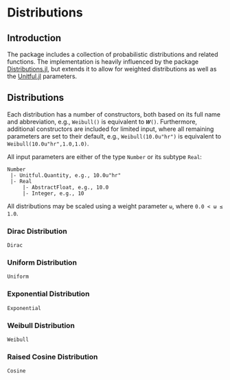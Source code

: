 # Distributions

## Introduction

The package includes a collection of probabilistic distributions and related
functions. The implementation is heavily influenced by the package
[Distributions.jl](https://github.com/JuliaStats/Distributions.jl), but extends
it to allow for weighted distributions as well as the
[Unitful.jl](https://github.com/PainterQubits/Unitful.jl) parameters.

## Distributions

Each distribution has a number of constructors, both based on its full name and
abbreviation, e.g., `Weibull()` is equivalent to `𝑾()`. Furthermore,
additional constructors are included for limited input, where all remaining
parameters are set to their default, e.g., `Weibull(10.0u"hr")` is equivalent
to `Weibull(10.0u"hr",1.0,1.0)`.

All input parameters are either of the type `Number` or its subtype `Real`:
```
Number
 |- Unitful.Quantity, e.g., 10.0u"hr"
 |- Real
     |- AbstractFloat, e.g., 10.0
     |- Integer, e.g., 10
```

All distributions may be scaled using a weight parameter `ω`, where
`0.0 < ω ≤ 1.0`.

### Dirac Distribution

```@docs
Dirac
```

### Uniform Distribution

```@docs
Uniform
```

### Exponential Distribution

```@docs
Exponential
```

### Weibull Distribution

```@docs
Weibull
```

### Raised Cosine Distribution

```@docs
Cosine
```